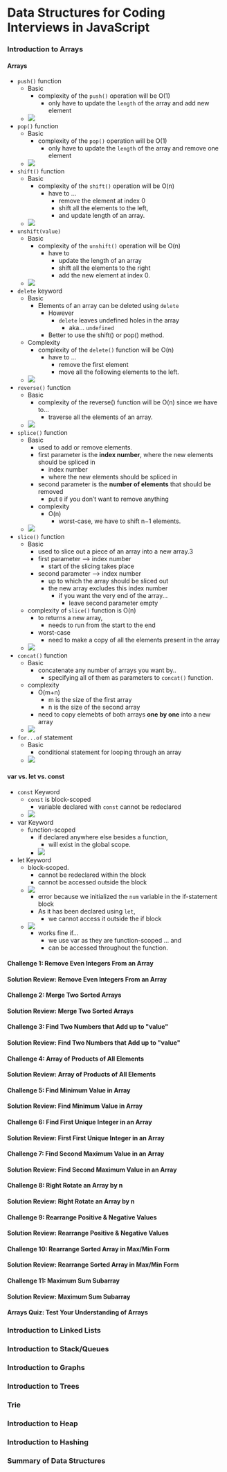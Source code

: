 # Data Structures for Coding Interviews in JavaScript

### Introduction to Arrays

#### Arrays
- `push()` function
    - Basic
        - complexity of the `push()` operation will be O(1)
            - only have to update the `length` of the array and add new element
    - ![](img/1.01.001.jpg)
- `pop()` function
    - Basic
        - complexity of the `pop()` operation will be O(1)
            - only have to update the `length` of the array and remove one element
    - ![](img/1.01.002.jpg)
- `shift()` function
    - Basic
        - complexity of the `shift()` operation will be O(n) 
            - have to ...
                - remove the element at index 0
                - shift all the elements to the left, 
                - and update length of an array.
    - ![](img/1.01.003.jpg)
- `unshift(value)`
    - Basic
        - complexity of the `unshift()` operation will be O(n) 
            - have to 
                - update the length of an array
                - shift all the elements to the right
                - add the new element at index 0.
    - ![](img/1.01.004.jpg)
- `delete` keyword
    - Basic
        - Elements of an array can be deleted using `delete`
            - However
                - `delete` leaves undefined holes in the array
                    - aka... `undefined`
            - Better to use the shift() or pop() method.
    - Complexity
        - complexity of the `delete()` function will be O(n)
            - have to ...
                - remove the first element
                - move all the following elements to the left.
    - ![](img/1.01.005.jpg)
- `reverse()` function
    - Basic
        - complexity of the reverse() function will be O(n) since we have to...
            -  traverse all the elements of an array.
    - ![](img/1.01.006.jpg)
- `splice()` function
    - Basic
        - used to add or remove elements.
        - first parameter is the **index number**, where the new elements should be spliced in
            - index number
            - where the new elements should be spliced in
        - second parameter is the **number of elements** that should be removed
            - put `0` if you don’t want to remove anything
        - complexity
            - O(n)
                - worst-case, we have to shift n−1 elements.
    - ![](img/1.01.007.jpg)
- `slice()` function
    - Basic
        - used to slice out a piece of an array into a new array.3
        - first parameter --> index number
            - start of the slicing takes place
        - second parameter --> index number
            - up to which the array should be sliced out
            - the new array excludes this index number
                - if you want the very end of the array...
                    - leave second parameter empty
    - complexity of `slice()` function is O(n)
        - to returns a new array,
            - needs to run from the start to the end
        - worst-case
            - need to make a copy of all the elements present in the array
    - ![](img/1.01.008.jpg)
- `concat()` function
    - Basic
        - concatenate any number of arrays you want by..
            - specifying all of them as parameters to `concat()` function.
    - complexity
        -  O(m+n)
            - m is the size of the first array
            - n is the size of the second array
        - need to copy elemebts of both arrays **one by one** into a new array
    - ![](img/1.01.009.jpg)
- `for...of` statement 
    - Basic
        - conditional statement for looping through an array
    - ![](img/1.01.010.jpg)

#### var vs. let vs. const
- `const` Keyword
    - `const` is block-scoped
        - variable declared with `const` cannot be redeclared 
    - ![](img/1.02.001.jpg)
- var Keyword
    - function-scoped 
        - if declared anywhere else besides a function, 
            - will exist in the global scope.
        - ![](img/1.02.002.jpg)
- let Keyword 
    - block-scoped.
        - cannot be redeclared within the block
        - cannot be accessed outside the block
    - ![](img/1.02.003.jpg)
        - error because we initialized the `num` variable in the if-statement block
        - As it has been declared using `let`, 
            - we cannot access it outside the if block
    - ![](img/1.02.004.jpg)
        - works fine if... 
            - we use var as they are function-scoped ... and 
            - can be accessed throughout the function.

#### Challenge 1: Remove Even Integers From an Array
#### Solution Review: Remove Even Integers From an Array
#### Challenge 2: Merge Two Sorted Arrays
#### Solution Review: Merge Two Sorted Arrays
#### Challenge 3: Find Two Numbers that Add up to "value"
#### Solution Review: Find Two Numbers that Add up to "value"
#### Challenge 4: Array of Products of All Elements
#### Solution Review: Array of Products of All Elements
#### Challenge 5: Find Minimum Value in Array
#### Solution Review: Find Minimum Value in Array
#### Challenge 6: Find First Unique Integer in an Array
#### Solution Review: First First Unique Integer in an Array
#### Challenge 7: Find Second Maximum Value in an Array
#### Solution Review: Find Second Maximum Value in an Array
#### Challenge 8: Right Rotate an Array by n
#### Solution Review: Right Rotate an Array by n
#### Challenge 9: Rearrange Positive & Negative Values
#### Solution Review: Rearrange Positive & Negative Values
#### Challenge 10: Rearrange Sorted Array in Max/Min Form
#### Solution Review: Rearrange Sorted Array in Max/Min Form
#### Challenge 11: Maximum Sum Subarray
#### Solution Review: Maximum Sum Subarray
#### Arrays Quiz: Test Your Understanding of Arrays

### Introduction to Linked Lists
### Introduction to Stack/Queues
### Introduction to Graphs
### Introduction to Trees
### Trie
### Introduction to Heap
### Introduction to Hashing
### Summary of Data Structures
